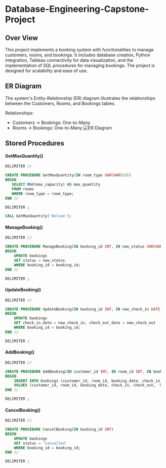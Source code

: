 # Database-Engineering-Capstone-Project
## Over View
This project implements a booking system with functionalities to manage customers, rooms, and bookings. It includes database creation, Python integration, Tableau connectivity for data visualization, and the implementation of SQL procedures for managing bookings. The project is designed for scalability and ease of use.
## ER Diagram
The system's Entity-Relationship (ER) diagram illustrates the relationships between the Customers, Rooms, and Bookings tables.

Relationships:
* Customers → Bookings: One-to-Many
* Rooms → Bookings: One-to-Many
![ER Diagram](https://github.com/user-attachments/assets/a30eedf2-1366-4867-90c4-4cdf93f4f33b)

## Stored Procedures
#### GetMaxQuantity()
 ```sql
 DELIMITER //

CREATE PROCEDURE GetMaxQuantity(IN room_type VARCHAR(50))
BEGIN
    SELECT MAX(max_capacity) AS max_quantity
    FROM rooms
    WHERE room_type = room_type;
END //

DELIMITER ;
```

```sql
CALL GetMaxQuantity('Deluxe');
```
#### ManageBooking()
```sql
DELIMITER //

CREATE PROCEDURE ManageBooking(IN booking_id INT, IN new_status VARCHAR(20))
BEGIN
    UPDATE bookings
    SET status = new_status
    WHERE booking_id = booking_id;
END //

DELIMITER ;
```
#### UpdateBooking()

```sql
DELIMITER //

CREATE PROCEDURE UpdateBooking(IN booking_id INT, IN new_check_in DATE, IN new_check_out DATE)
BEGIN
    UPDATE bookings
    SET check_in_date = new_check_in, check_out_date = new_check_out
    WHERE booking_id = booking_id;
END //

DELIMITER ;
```
#### AddBooking()
```sql
DELIMITER //

CREATE PROCEDURE AddBooking(IN customer_id INT, IN room_id INT, IN booking_date DATE, IN check_in DATE, IN check_out DATE)
BEGIN
    INSERT INTO bookings (customer_id, room_id, booking_date, check_in_date, check_out_date, status)
    VALUES (customer_id, room_id, booking_date, check_in, check_out, 'Booked');
END //

DELIMITER ;
```
#### CancelBooking()
```sql
DELIMITER //

CREATE PROCEDURE CancelBooking(IN booking_id INT)
BEGIN
    UPDATE bookings
    SET status = 'Cancelled'
    WHERE booking_id = booking_id;
END //

DELIMITER ;

```

